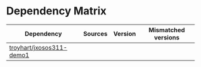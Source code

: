 # Dependency Matrix

Dependency | Sources | Version | Mismatched versions
---------- | ------- | ------- | -------------------
[troyhart/jxosos311-demo1](https://github.com/troyhart/jxosos311-demo1.git) |  | []() | 
